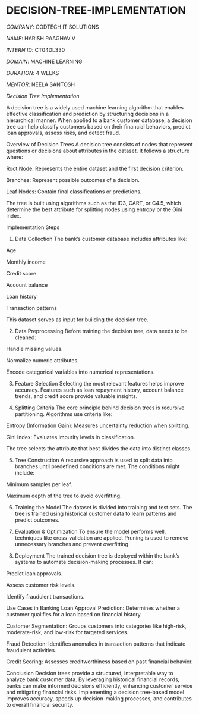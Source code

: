 # DECISION-TREE-IMPLEMENTATION

*COMPANY*: CODTECH IT SOLUTIONS

*NAME*: HARISH RAAGHAV V

*INTERN ID*: CT04DL330

*DOMAIN*: MACHINE LEARNING

*DURATION*: 4 WEEKS

*MENTOR*: NEELA SANTOSH

*Decision Tree Implementation*

A decision tree is a widely used machine learning algorithm that enables effective classification and prediction by structuring decisions in a hierarchical manner. When applied to a bank customer database, a decision tree can help classify customers based on their financial behaviors, predict loan approvals, assess risks, and detect fraud.

Overview of Decision Trees
A decision tree consists of nodes that represent questions or decisions about attributes in the dataset. It follows a structure where:

Root Node: Represents the entire dataset and the first decision criterion.

Branches: Represent possible outcomes of a decision.

Leaf Nodes: Contain final classifications or predictions.

The tree is built using algorithms such as the ID3, CART, or C4.5, which determine the best attribute for splitting nodes using entropy or the Gini index.

Implementation Steps
1. Data Collection
The bank’s customer database includes attributes like:

Age

Monthly income

Credit score

Account balance

Loan history

Transaction patterns

This dataset serves as input for building the decision tree.

2. Data Preprocessing
Before training the decision tree, data needs to be cleaned:

Handle missing values.

Normalize numeric attributes.

Encode categorical variables into numerical representations.

3. Feature Selection
Selecting the most relevant features helps improve accuracy. Features such as loan repayment history, account balance trends, and credit score provide valuable insights.

4. Splitting Criteria
The core principle behind decision trees is recursive partitioning. Algorithms use criteria like:

Entropy (Information Gain): Measures uncertainty reduction when splitting.

Gini Index: Evaluates impurity levels in classification.

The tree selects the attribute that best divides the data into distinct classes.

5. Tree Construction
A recursive approach is used to split data into branches until predefined conditions are met. The conditions might include:

Minimum samples per leaf.

Maximum depth of the tree to avoid overfitting.

6. Training the Model
The dataset is divided into training and test sets. The tree is trained using historical customer data to learn patterns and predict outcomes.

7. Evaluation & Optimization
To ensure the model performs well, techniques like cross-validation are applied. Pruning is used to remove unnecessary branches and prevent overfitting.

8. Deployment
The trained decision tree is deployed within the bank’s systems to automate decision-making processes. It can:

Predict loan approvals.

Assess customer risk levels.

Identify fraudulent transactions.

Use Cases in Banking
Loan Approval Prediction: Determines whether a customer qualifies for a loan based on financial history.

Customer Segmentation: Groups customers into categories like high-risk, moderate-risk, and low-risk for targeted services.

Fraud Detection: Identifies anomalies in transaction patterns that indicate fraudulent activities.

Credit Scoring: Assesses creditworthiness based on past financial behavior.

Conclusion
Decision trees provide a structured, interpretable way to analyze bank customer data. By leveraging historical financial records, banks can make informed decisions efficiently, enhancing customer service and mitigating financial risks. Implementing a decision tree-based model improves accuracy, speeds up decision-making processes, and contributes to overall financial security.
